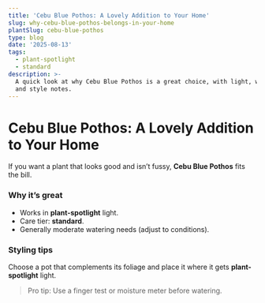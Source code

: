 ```yaml
---
title: 'Cebu Blue Pothos: A Lovely Addition to Your Home'
slug: why-cebu-blue-pothos-belongs-in-your-home
plantSlug: cebu-blue-pothos
type: blog
date: '2025-08-13'
tags:
  - plant-spotlight
  - standard
description: >-
  A quick look at why Cebu Blue Pothos is a great choice, with light, watering,
  and style notes.
---
```

# Cebu Blue Pothos: A Lovely Addition to Your Home

If you want a plant that looks good and isn’t fussy, **Cebu Blue Pothos** fits the bill.

### Why it’s great
- Works in **plant-spotlight** light.
- Care tier: **standard**.
- Generally moderate watering needs (adjust to conditions).

### Styling tips
Choose a pot that complements its foliage and place it where it gets **plant-spotlight** light.
  
> Pro tip: Use a finger test or moisture meter before watering.
